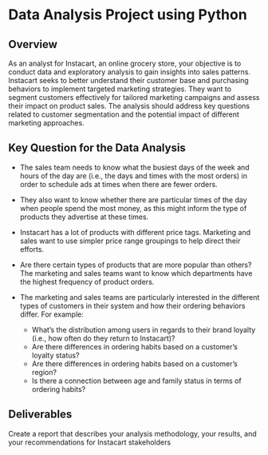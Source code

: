 # Data Analysis Project using Python

## Overview
As an analyst for Instacart, an online grocery store, your objective is to conduct data and exploratory analysis to gain insights into sales patterns. Instacart seeks to better understand their customer base and purchasing behaviors to implement targeted marketing strategies. They want to segment customers effectively for tailored marketing campaigns and assess their impact on product sales. The analysis should address key questions related to customer segmentation and the potential impact of different marketing approaches.

## Key Question for the Data Analysis
- The sales team needs to know what the busiest days of the week and hours of the
day are (i.e., the days and times with the most orders) in order to schedule ads at
times when there are fewer orders.

- They also want to know whether there are particular times of the day when people
spend the most money, as this might inform the type of products they advertise at
these times.

- Instacart has a lot of products with different price tags. Marketing and sales want to
use simpler price range groupings to help direct their efforts.

- Are there certain types of products that are more popular than others? The marketing
and sales teams want to know which departments have the highest frequency of
product orders.

- The marketing and sales teams are particularly interested in the different types of
customers in their system and how their ordering behaviors differ. For example:
  - What’s the distribution among users in regards to their brand loyalty (i.e., how
often do they return to Instacart)?
  - Are there differences in ordering habits based on a customer’s loyalty status?
  - Are there differences in ordering habits based on a customer’s region?
  - Is there a connection between age and family status in terms of ordering
    habits?

## Deliverables

Create a report that describes your analysis methodology, your results, and your
recommendations for Instacart stakeholders
